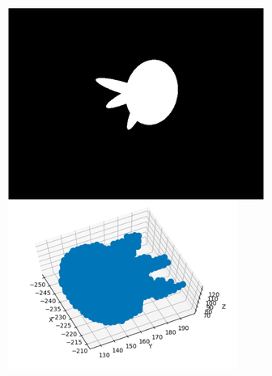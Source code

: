 <img src="https://github.com/mrkmakr/sfs/blob/master/data/sil01.png" alt="a" title="a">
<img src="https://github.com/mrkmakr/sfs/blob/master/sfs.png" alt="a" title="a">
